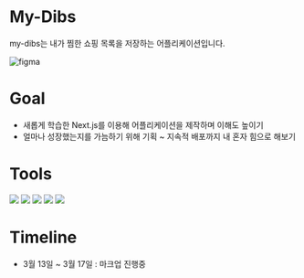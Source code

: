 # My-Dibs

my-dibs는 내가 찜한 쇼핑 목록을 저장하는 어플리케이션입니다.

![figma](https://www.figma.com/file/haIvV6NDkLI06Ma0kYtWHe/My_Dibs!?node-id=1-2&t=WZAf7HXS9X2pl6mZ-4)

# Goal

- 새롭게 학습한 Next.js를 이용해 어플리케이션을 제작하며 이해도 높이기
- 얼마나 성장했는지를 가늠하기 위해 기획 ~ 지속적 배포까지 내 혼자 힘으로 해보기

# Tools

<img src="https://img.shields.io/badge/react-61DAFB?style=for-the-badge&logo=react&logoColor=black"> <img src="https://img.shields.io/badge/html5-E34F26?style=for-the-badge&logo=html5&logoColor=white"> <img src="https://img.shields.io/badge/css-1572B6?style=for-the-badge&logo=css3&logoColor=white"> <img src="https://img.shields.io/badge/javascript-F7DF1E?style=for-the-badge&logo=javascript&logoColor=black"> <img src="https://img.shields.io/badge/figma-F24E1E?style=for-the-badge&logo=Figma&logoColor=white">

# Timeline

- 3월 13일 ~ 3월 17일 : 마크업 진행중
